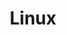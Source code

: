 ---
category: linux
title: Linux
image: 'assets/img/pexels/scrabble-blog.webp'
permalink: "/category/linux"
---